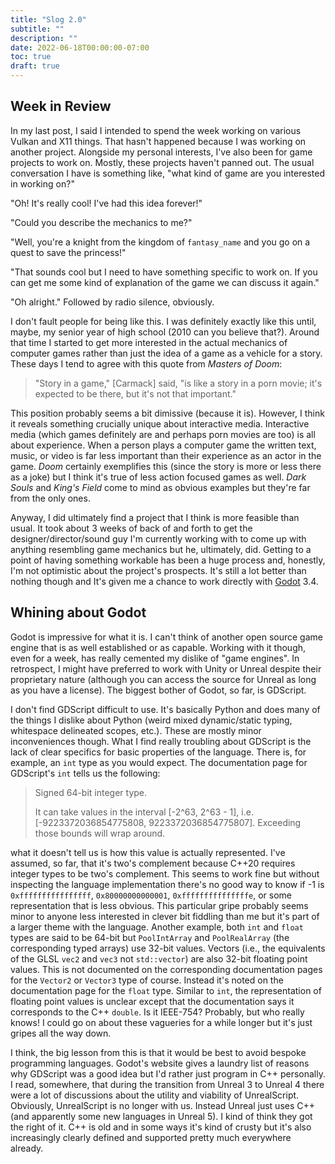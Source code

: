 ```yaml
---
title: "Slog 2.0"
subtitle: ""
description: ""
date: 2022-06-18T00:00:00-07:00
toc: true
draft: true
---
```


## Week in Review

In my last post, I said I intended to spend the week working on various Vulkan and X11 things. That hasn't happened
because I was working on another project. Alongside my personal interests, I've also been for game projects to work on.
Mostly, these projects haven't panned out. The usual conversation I have is something like, "what kind of game
are you interested in working on?"

"Oh! It's really cool! I've had this idea forever!"

"Could you describe the mechanics to me?"

"Well, you're a knight from the kingdom of `fantasy_name` and you go on a quest to save the princess!"

"That sounds cool but I need to have something specific to work on. If you can get me some kind of explanation of the
game we can discuss it again."

"Oh alright." Followed by radio silence, obviously.

I don't fault people for being like this. I was definitely exactly like this until, maybe, my senior year of high
school (2010 can you believe that?). Around that time I started to get more interested in the actual mechanics of 
computer games rather than just the idea of a game as a vehicle for a story. These days I tend to agree with this
quote from *Masters of Doom*:

> "Story in a game," [Carmack] said, "is like a story in a porn movie; it's expected to be there, but it's not that
> important."

This position probably seems a bit dimissive (because it is). However, I think it reveals something crucially unique
about interactive media. Interactive media (which games definitely are and perhaps porn movies are too) is all about
experience. When a person plays a computer game the written text, music, or video is far less important than their 
experience as an actor in the game. *Doom* certainly exemplifies this (since the story is more or less there as a joke)
but I think it's true of less action focused games as well. *Dark Souls* and *King's Field* come to mind as obvious
examples but they're far from the only ones.

Anyway, I did ultimately find a project that I think is more feasible than usual. It took about 3 weeks of back of and
forth to get the designer/director/sound guy I'm currently working with to come up with anything resembling game
mechanics but he, ultimately, did. Getting to a point of having something workable has been a huge process and,
honestly, I'm not optimistic about the project's prospects. It's still a lot better than nothing though and It's
given me a chance to work directly with [Godot](https://godotengine.org/) 3.4.

## Whining about Godot

Godot is impressive for what it is. I can't think of another open source game engine that is as well established or as
capable. Working with it though, even for a week, has really cemented my dislike of "game engines". In retrospect, I
might have preferred to work with Unity or Unreal despite their proprietary nature (although you can access the source
for Unreal as long as you have a license). The biggest bother of Godot, so far, is GDScript.

I don't find GDScript difficult to use. It's basically Python and does many of the things I dislike about Python
(weird mixed dynamic/static typing, whitespace delineated scopes, etc.). These are mostly minor inconveniences though.
What I find really troubling about GDScript is the lack of clear specifics for basic properties of the language. There
is, for example, an `int` type as you would expect. The documentation page for GDScript's `int` tells us the following:

> Signed 64-bit integer type.
>
> It can take values in the interval [-2^63, 2^63 - 1], i.e. [-9223372036854775808, 9223372036854775807]. Exceeding those bounds will wrap around.

what it doesn't tell us is how this value is actually represented. I've assumed, so far, that it's two's complement
because C++20 requires integer types to be two's complement. This seems to work fine but without inspecting the
language implementation there's no good way to know if -1 is `0xffffffffffffffff`, `0x80000000000001`,
`0xfffffffffffffffe`, or some representation that is less obvious. This particular gripe probably seems minor to anyone
less interested in clever bit fiddling than me but it's part of a larger theme with the language. Another example, both
`int` and `float` types are said to be 64-bit but `PoolIntArray` and `PoolRealArray` (the corresponding typed arrays)
use 32-bit values. Vectors (i.e., the equivalents of the GLSL `vec2` and `vec3` not `std::vector`) are also 32-bit
floating point values. This is not documented on the corresponding documentation pages for the `Vector2` or `Vector3`
type of course. Instead it's noted on the documentation page for the `float` type. Similar to `int`, the
representation of floating point values is unclear except that the documentation says it corresponds to the C++
`double`. Is it IEEE-754? Probably, but who really knows! I could go on about these vagueries for a while longer but
it's just gripes all the way down.

I think, the big lesson from this is that it would be best to avoid bespoke programming languages. Godot's website
gives a laundry list of reasons why GDScript was a good idea but I'd rather just program in C++ personally. I read,
somewhere, that during the transition from Unreal 3 to Unreal 4 there were a lot of discussions about the utility and
viability of UnrealScript. Obviously, UnrealScript is no longer with us. Instead Unreal just uses C++ (and apparently
some new languages in Unreal 5). I kind of think they got the right of it. C++ is old and in some ways it's kind of
crusty but it's also increasingly clearly defined and supported pretty much everywhere already.
